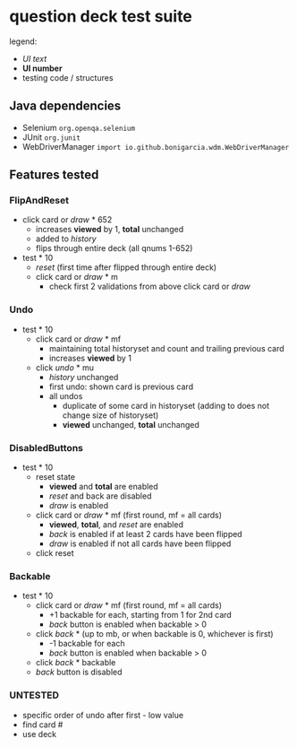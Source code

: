 # question deck test suite
legend:
* _UI text_
* **UI number**
* testing code / structures
## Java dependencies
* Selenium `org.openqa.selenium`
* JUnit `org.junit`
* WebDriverManager `import io.github.bonigarcia.wdm.WebDriverManager`
## Features tested
### FlipAndReset
* click card or _draw_ * 652
  * increases **viewed** by 1, **total** unchanged
  * added to _history_
  * flips through entire deck (all qnums 1-652)
* test * 10
  * _reset_ (first time after flipped through entire deck)
  * click card or _draw_ * m
    * check first 2 validations from above click card or _draw_
### Undo
* test * 10
  * click card or _draw_ * mf
    * maintaining total historyset and count and trailing previous card
    * increases **viewed** by 1
  * click _undo_ * mu
    * _history_ unchanged
    * first undo: shown card is previous card
    * all undos
      * duplicate of some card in historyset (adding to does not change size of historyset)
      * **viewed** unchanged, **total** unchanged
### DisabledButtons
* test * 10
  * reset state
    * **viewed** and **total** are enabled
    * _reset_ and back are disabled
    * _draw_ is enabled
  * click card or _draw_ * mf (first round, mf = all cards)
    * **viewed**, **total**, and _reset_ are enabled
    * _back_ is enabled if at least 2 cards have been flipped
    * _draw_ is enabled if not all cards have been flipped
  * click reset
### Backable
* test * 10
  * click card or _draw_ * mf (first round, mf = all cards)
    * +1 backable for each, starting from 1 for 2nd card
    * _back_ button is enabled when backable > 0
  * click _back_ * (up to mb, or when backable is 0, whichever is first)
    * -1 backable for each
    * _back_ button is enabled when backable > 0
  * click _back_ * backable
  * _back_ button is disabled
### UNTESTED
* specific order of undo after first - low value
* find card #
* use deck
